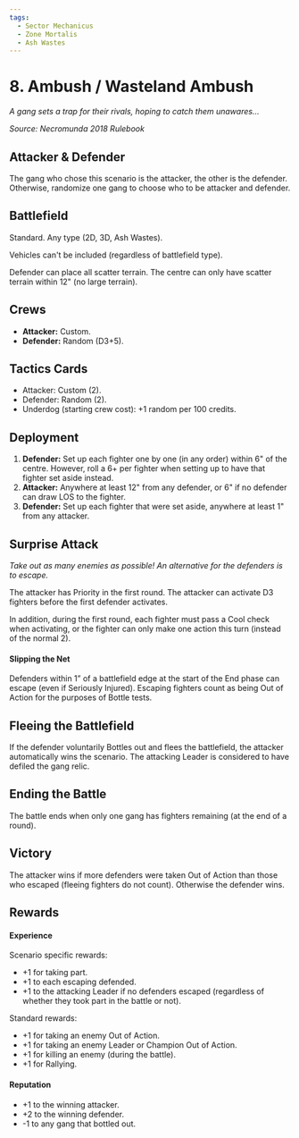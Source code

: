 ```yaml
---
tags:
  - Sector Mechanicus
  - Zone Mortalis
  - Ash Wastes
---
```


# 8. Ambush / Wasteland Ambush

_A gang sets a trap for their rivals, hoping to catch them unawares…_

_Source: Necromunda 2018 Rulebook_  

## Attacker & Defender

The gang who chose this scenario is the attacker, the other is the defender. Otherwise, randomize one gang to choose who to be attacker and defender.

## Battlefield

Standard. Any type (2D, 3D, Ash Wastes).

Vehicles can't be included (regardless of battlefield type).

Defender can place all scatter terrain. The centre can only have scatter terrain within 12" (no large terrain).

## Crews

- **Attacker:** Custom.
- **Defender:** Random (D3+5).

## Tactics Cards

- Attacker: Custom (2).
- Defender: Random (2).
- Underdog (starting crew cost): +1 random per 100 credits.

## Deployment

1. **Defender:** Set up each fighter one by one (in any order) within 6" of the centre. However, roll a 6+ per fighter when setting up to have that fighter set aside instead.
1. **Attacker:** Anywhere at least 12" from any defender, or 6" if no defender can draw LOS to the fighter.
1. **Defender:** Set up each fighter that were set aside, anywhere at least 1" from any attacker.

## Surprise Attack

_Take out as many enemies as possible! An alternative for the defenders is to escape._

The attacker has Priority in the first round. The attacker can activate D3 fighters before the first defender activates.

In addition, during the first round, each fighter must pass a Cool check when activating, or the fighter can only make one action this turn (instead of the normal 2).

#### Slipping the Net

Defenders within 1” of a battlefield edge at the start of the End phase can escape (even if Seriously Injured). Escaping fighters count as being Out of Action for the purposes of Bottle tests.

## Fleeing the Battlefield

If the defender voluntarily Bottles out and flees the battlefield, the attacker automatically wins the scenario. The attacking Leader is considered to have defiled the gang relic.

## Ending the Battle

The battle ends when only one gang has fighters remaining (at the end of a round).

## Victory

The attacker wins if more defenders were taken Out of Action than those who escaped (fleeing fighters do not count). Otherwise the defender wins.

## Rewards

#### Experience

Scenario specific rewards:

- +1 for taking part.
- +1 to each escaping defended.
- +1 to the attacking Leader if no defenders escaped (regardless of whether they took part in the battle or not).

Standard rewards:

- +1 for taking an enemy Out of Action.
- +1 for taking an enemy Leader or Champion Out of Action.
- +1 for killing an enemy (during the battle).
- +1 for Rallying.

#### Reputation

- +1 to the winning attacker.
- +2 to the winning defender.
- -1 to any gang that bottled out.
